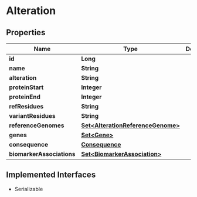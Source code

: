 

# Alteration


## Properties

Name | Type | Description | Notes
------------ | ------------- | ------------- | -------------
**id** | **Long** |  |  [optional]
**name** | **String** |  | 
**alteration** | **String** |  | 
**proteinStart** | **Integer** |  |  [optional]
**proteinEnd** | **Integer** |  |  [optional]
**refResidues** | **String** |  |  [optional]
**variantResidues** | **String** |  |  [optional]
**referenceGenomes** | [**Set&lt;AlterationReferenceGenome&gt;**](AlterationReferenceGenome.md) |  |  [optional]
**genes** | [**Set&lt;Gene&gt;**](Gene.md) |  |  [optional]
**consequence** | [**Consequence**](Consequence.md) |  |  [optional]
**biomarkerAssociations** | [**Set&lt;BiomarkerAssociation&gt;**](BiomarkerAssociation.md) |  |  [optional]


## Implemented Interfaces

* Serializable


